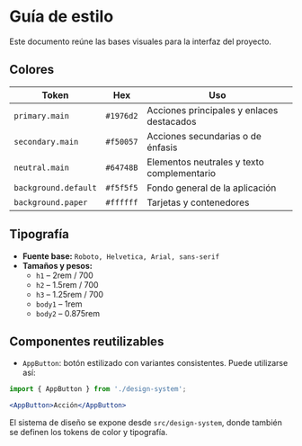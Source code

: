 # Guía de estilo

Este documento reúne las bases visuales para la interfaz del proyecto.

## Colores

| Token | Hex | Uso |
| --- | --- | --- |
| `primary.main` | `#1976d2` | Acciones principales y enlaces destacados |
| `secondary.main` | `#f50057` | Acciones secundarias o de énfasis |
| `neutral.main` | `#64748B` | Elementos neutrales y texto complementario |
| `background.default` | `#f5f5f5` | Fondo general de la aplicación |
| `background.paper` | `#ffffff` | Tarjetas y contenedores |

## Tipografía

- **Fuente base:** `Roboto, Helvetica, Arial, sans-serif`
- **Tamaños y pesos:**
  - `h1` – 2rem / 700
  - `h2` – 1.5rem / 700
  - `h3` – 1.25rem / 700
  - `body1` – 1rem
  - `body2` – 0.875rem

## Componentes reutilizables

- `AppButton`: botón estilizado con variantes consistentes. Puede utilizarse así:

```jsx
import { AppButton } from './design-system';

<AppButton>Acción</AppButton>
```

El sistema de diseño se expone desde `src/design-system`, donde también se definen los tokens de color y tipografía.
